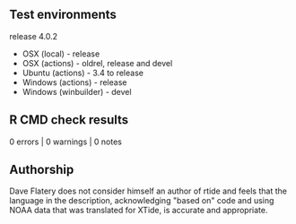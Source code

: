 ## Test environments

release 4.0.2

* OSX (local) - release
* OSX (actions) - oldrel, release and devel
* Ubuntu (actions) - 3.4 to release
* Windows (actions) - release
* Windows (winbuilder) - devel

## R CMD check results

0 errors | 0 warnings | 0 notes

## Authorship

Dave Flatery does not consider himself an author of rtide
and feels that the language in the description, acknowledging "based on" code and using NOAA data that was translated for XTide, is accurate and appropriate. 
